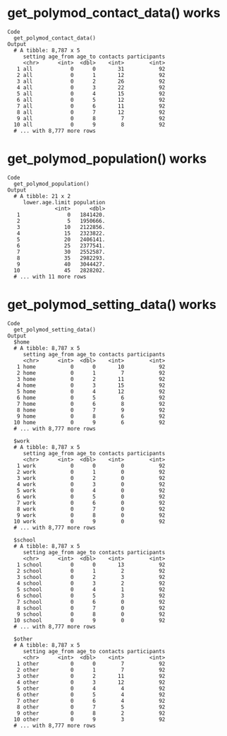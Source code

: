 # get_polymod_contact_data() works

    Code
      get_polymod_contact_data()
    Output
      # A tibble: 8,787 x 5
         setting age_from age_to contacts participants
         <chr>      <int>  <dbl>    <int>        <int>
       1 all            0      0       31           92
       2 all            0      1       12           92
       3 all            0      2       26           92
       4 all            0      3       22           92
       5 all            0      4       15           92
       6 all            0      5       12           92
       7 all            0      6       11           92
       8 all            0      7       12           92
       9 all            0      8        7           92
      10 all            0      9        8           92
      # ... with 8,777 more rows

# get_polymod_population() works

    Code
      get_polymod_population()
    Output
      # A tibble: 21 x 2
         lower.age.limit population
                   <int>      <dbl>
       1               0   1841420.
       2               5   1950666.
       3              10   2122856.
       4              15   2323822.
       5              20   2406141.
       6              25   2377541.
       7              30   2552587.
       8              35   2982293.
       9              40   3044427.
      10              45   2828202.
      # ... with 11 more rows

# get_polymod_setting_data() works

    Code
      get_polymod_setting_data()
    Output
      $home
      # A tibble: 8,787 x 5
         setting age_from age_to contacts participants
         <chr>      <int>  <dbl>    <int>        <int>
       1 home           0      0       10           92
       2 home           0      1        7           92
       3 home           0      2       11           92
       4 home           0      3       15           92
       5 home           0      4       12           92
       6 home           0      5        6           92
       7 home           0      6        8           92
       8 home           0      7        9           92
       9 home           0      8        6           92
      10 home           0      9        6           92
      # ... with 8,777 more rows
      
      $work
      # A tibble: 8,787 x 5
         setting age_from age_to contacts participants
         <chr>      <int>  <dbl>    <int>        <int>
       1 work           0      0        0           92
       2 work           0      1        0           92
       3 work           0      2        0           92
       4 work           0      3        0           92
       5 work           0      4        0           92
       6 work           0      5        0           92
       7 work           0      6        0           92
       8 work           0      7        0           92
       9 work           0      8        0           92
      10 work           0      9        0           92
      # ... with 8,777 more rows
      
      $school
      # A tibble: 8,787 x 5
         setting age_from age_to contacts participants
         <chr>      <int>  <dbl>    <int>        <int>
       1 school         0      0       13           92
       2 school         0      1        2           92
       3 school         0      2        3           92
       4 school         0      3        2           92
       5 school         0      4        1           92
       6 school         0      5        3           92
       7 school         0      6        0           92
       8 school         0      7        0           92
       9 school         0      8        0           92
      10 school         0      9        0           92
      # ... with 8,777 more rows
      
      $other
      # A tibble: 8,787 x 5
         setting age_from age_to contacts participants
         <chr>      <int>  <dbl>    <int>        <int>
       1 other          0      0        7           92
       2 other          0      1        7           92
       3 other          0      2       11           92
       4 other          0      3       12           92
       5 other          0      4        4           92
       6 other          0      5        4           92
       7 other          0      6        4           92
       8 other          0      7        5           92
       9 other          0      8        2           92
      10 other          0      9        3           92
      # ... with 8,777 more rows
      

